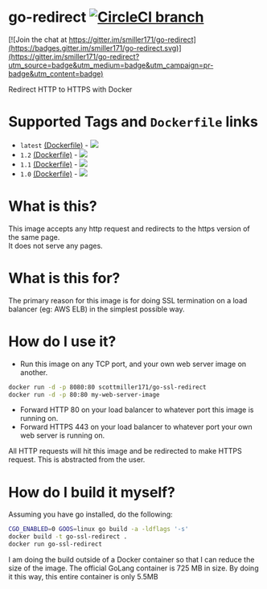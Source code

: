 go-redirect [![CircleCI branch](https://img.shields.io/circleci/project/smiller171/go-redirect/master.svg)]()
===========

[![Join the chat at https://gitter.im/smiller171/go-redirect](https://badges.gitter.im/smiller171/go-redirect.svg)](https://gitter.im/smiller171/go-redirect?utm_source=badge&utm_medium=badge&utm_campaign=pr-badge&utm_content=badge)

Redirect HTTP to HTTPS with Docker

# Supported Tags and `Dockerfile` links
* `latest` [(Dockerfile)](https://github.com/smiller171/go-redirect/blob/master/Dockerfile) - [![](https://badge.imagelayers.io/scottmiller171/go-ssl-redirect:latest.svg)](https://imagelayers.io/?images=scottmiller171/go-ssl-redirect:latest 'Get your own badge on imagelayers.io')
* `1.2` [(Dockerfile)](https://github.com/smiller171/go-redirect/blob/1.2/Dockerfile) - [![](https://badge.imagelayers.io/scottmiller171/go-ssl-redirect:1.2.svg)](https://imagelayers.io/?images=scottmiller171/go-ssl-redirect:1.2 'Get your own badge on imagelayers.io')
* `1.1` [(Dockerfile)](https://github.com/smiller171/go-redirect/blob/1.1/Dockerfile) - [![](https://badge.imagelayers.io/scottmiller171/go-ssl-redirect:1.1.svg)](https://imagelayers.io/?images=scottmiller171/go-ssl-redirect:1.1 'Get your own badge on imagelayers.io')
* `1.0` [(Dockerfile)](https://github.com/smiller171/go-redirect/blob/1.0/Dockerfile) - [![](https://badge.imagelayers.io/scottmiller171/go-ssl-redirect:1.0.svg)](https://imagelayers.io/?images=scottmiller171/go-ssl-redirect:1.0 'Get your own badge on imagelayers.io')

# What is this?
This image accepts any http request and redirects to the https version of the same page.  
It does not serve any pages.

# What is this for?
The primary reason for this image is for doing SSL termination on a load balancer (eg: AWS ELB) in the simplest possible way.

# How do I use it?
* Run this image on any TCP port, and your own web server image on another.
```bash
docker run -d -p 8080:80 scottmiller171/go-ssl-redirect
docker run -d -p 80:80 my-web-server-image
```
* Forward HTTP 80 on your load balancer to whatever port this image is running on.
* Forward HTTPS 443 on your load balancer to whatever port your own web server is running on.

All HTTP requests will hit this image and be redirected to make HTTPS request. This is abstracted from the user.

# How do I build it myself?

Assuming you have go installed, do the following:
```sh
CGO_ENABLED=0 GOOS=linux go build -a -ldflags '-s'
docker build -t go-ssl-redirect .
docker run go-ssl-redirect
```
I am doing the build outside of a Docker container so that I can reduce the size of the image. The official GoLang container is 725 MB in size. By doing it this way, this entire container is only 5.5MB
